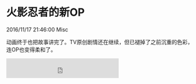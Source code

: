 # 火影忍者的新OP
2016/11/17 21:46:00
Misc


动画终于也把故事讲完了。TV原创剧情还在继续，但已褪掉了之前沉重的色彩，连OP也变得柔和了。

<iframe frameborder="no" border="0" marginwidth="0" marginheight="0" width=298 height=52 src="http://music.163.com/outchain/player?type=2&id=436487388&auto=0&height=32"></iframe>
